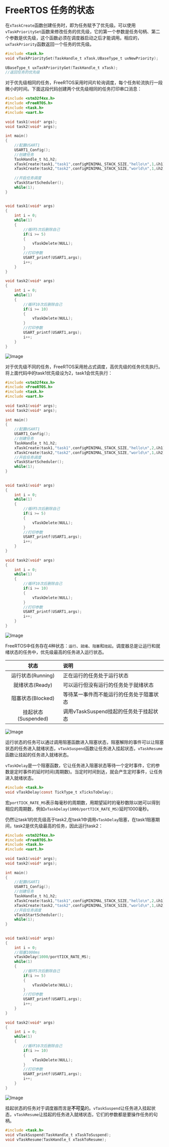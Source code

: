 # FreeRTOS 任务的状态

在`xTaskCreate`函数创建任务时，即为任务赋予了优先级。可以使用`vTaskPrioritySet`函数来修改任务的优先级，它的第一个参数是任务句柄、第二个参数是优先级，这个函数必须在调度器启动之后才能调用。相应的，`uxTaskPriority`函数返回一个任务的优先级。  
```C
#include <task.h>
void vTaskPrioritySet(TaskHandle_t xTask,UBaseType_t uxNewPriority);
 
UBaseType_t uxTaskPriorityGet(TaskHandle_t xTask);
//返回任务的优先级
```

对于优先级相同的任务，FreeRTOS采用时间片轮询调度，每个任务轮流执行一段微小的时间。下面这段代码创建两个优先级相同的任务打印串口消息：  
```C
#include <stm32f4xx.h>
#include <FreeRTOS.h>
#include <task.h>
#include <uart.h>
 
void task1(void* args);
void task2(void* args);
 
int main()
{
    //配置USART1
    USART1_Config();
    //创建任务
    TaskHandle_t h1,h2;
    xTaskCreate(task1,"task1",configMINIMAL_STACK_SIZE,"hello\n",1,&h1);
    xTaskCreate(task2,"task2",configMINIMAL_STACK_SIZE,"world\n",1,&h2);
     
    //开启任务调度
    vTaskStartScheduler();
    while(1);
}
 
 
void task1(void* args)
{
    int i = 0;
    while(1)
    {
        //循环5次后删除自己
        if(i >= 5)
        {
            vTaskDelete(NULL);
        }
        //打印参数
        USART_printf(USART1,args);
        i++;
    }
}
 
void task2(void* args)
{
    int i = 0;
    while(1)
    {
        //循环10次后删除自己
        if(i >= 10)
        {
            vTaskDelete(NULL);
        }
        //打印参数
        USART_printf(USART1,args);
        i++;
    }
}
```
  
![Image](../../resource/FreeRTOS/pic09.png)  

对于优先级不同的任务，FreeRTOS采用抢占式调度，高优先级的任务优先执行。将上面代码中的task1优先级设为2，task1会优先执行：  
```C
#include <stm32f4xx.h>
#include <FreeRTOS.h>
#include <task.h>
#include <uart.h>
 
void task1(void* args);
void task2(void* args);
 
int main()
{
    //配置USART1
    USART1_Config();
    //创建任务
    TaskHandle_t h1,h2;
    xTaskCreate(task1,"task1",configMINIMAL_STACK_SIZE,"hello\n",2,&h1);
    xTaskCreate(task2,"task2",configMINIMAL_STACK_SIZE,"world\n",1,&h2);
    //开启任务调度
    vTaskStartScheduler();
    while(1);
}
 
 
void task1(void* args)
{
    int i = 0;
    while(1)
    {
        //循环5次后删除自己
        if(i >= 5)
        {
            vTaskDelete(NULL);
        }
        //打印参数
        USART_printf(USART1,args);
        i++;
    }
}
 
void task2(void* args)
{
    int i = 0;
    while(1)
    {
        //循环10次后删除自己
        if(i >= 10)
        {
            vTaskDelete(NULL);
        }
        //打印参数
        USART_printf(USART1,args);
        i++;
    }
}
```
  
![Image](../../resource/FreeRTOS/pic10.png)  

FreeRTOS中任务存在4种状态：`运行`、`就绪`、`阻塞`和`挂起`。调度器总是让运行和就绪状态的任务中，优先级最高的任务进入运行状态。  
  
|状态               |说明                           |
|:-:                |:-                              |
|运行状态(Running)  |   正在运行的任务处于运行状态  |
|就绪状态(Ready)    |   可以运行但没有运行的任务处于就绪状态    |
|阻塞状态(Blocked)  |   等待某一事件而不能运行的任务处于阻塞状态    |
|挂起状态(Suspended)|   调用vTaskSuspend挂起的任务处于挂起状态  |  

![Image](../../resource/FreeRTOS/pic11.png)  

运行状态的任务可以通过调用阻塞函数进入阻塞状态，阻塞解除的事件可以让阻塞状态的任务进入就绪状态，`vTaskSuspend`函数让任务进入挂起状态，`vTaskResume`函数让挂起的任务进入就绪状态。  

`vTaskDelay`是一个阻塞函数，它让任务进入阻塞状态等待一个定时事件，它的参数是定时事件的延时时间(周期数)。当定时时间到达，就会产生定时事件，让任务进入就绪状态。  
```C
#include <task.h>
void vTaskDelay(const TickType_t xTicksToDelay);
```  
宏`portTICK_RATE_MS`表示每毫秒的周期数，用期望延时的毫秒数除以她可以得到相应的周期数，例如`vTaskDelay(1000/portTICK_RATE_MS)`延时1000毫秒。   

仍然让task1的优先级高于task2,在task1中调用`vTaskDelay`阻塞，在task1阻塞期间，task2是优先级最高的任务，因此运行task2：  
```C
#include <stm32f4xx.h>
#include <FreeRTOS.h>
#include <task.h>
#include <uart.h>
 
void task1(void* args);
void task2(void* args);
 
int main()
{
    //配置USART1
    USART1_Config();
    //创建任务
    TaskHandle_t h1,h2;
    xTaskCreate(task1,"task1",configMINIMAL_STACK_SIZE,"hello\n",2,&h1);
    xTaskCreate(task2,"task2",configMINIMAL_STACK_SIZE,"world\n",1,&h2);
    //开启任务调度
    vTaskStartScheduler();
    while(1);
}
 
 
void task1(void* args)
{
    int i = 0;
    //阻塞1000ms
    vTaskDelay(1000/portTICK_RATE_MS);
    while(1)
    {
        //循环5次后删除自己
        if(i >= 5)
        {
            vTaskDelete(NULL);
        }
        //打印参数
        USART_printf(USART1,args);
        i++;
    }
}
 
void task2(void* args)
{
    int i = 0;
    while(1)
    {
        //循环10次后删除自己
        if(i >= 10)
        {
            vTaskDelete(NULL);
        }
        //打印参数
        USART_printf(USART1,args);
        i++;
    }
}
```

![Image](../../resource/FreeRTOS/pic12.png)  

挂起状态的任务对于调度器而言是**不可见**的。`vTaskSuspend`让任务进入挂起状态，`vTaskResume`让挂起的任务进入就绪状态，它们的参数都是要操作任务的句柄。  
```C
#include <task.h>
void vTaskSuspend(TaskHandle_t xTaskToSuspend);
void vTaskResume(TaskHandle_t xTaskToResume);
```